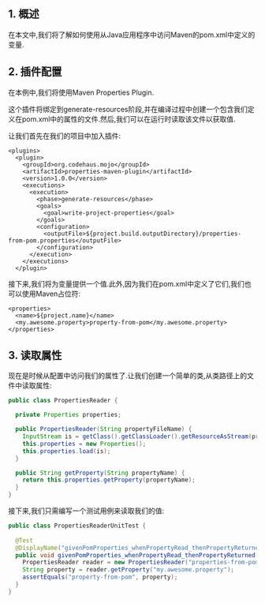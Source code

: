 ## 1. 概述

在本文中,我们将了解如何使用从Java应用程序中访问Maven的pom.xml中定义的变量.

## 2. 插件配置

在本例中,我们将使用Maven Properties Plugin.

这个插件将绑定到generate-resources阶段,并在编译过程中创建一个包含我们定义在pom.xml中的属性的文件.然后,我们可以在运行时读取该文件以获取值.

让我们首先在我们的项目中加入插件:

```
<plugins>
  <plugin>
    <groupId>org.codehaus.mojo</groupId>
    <artifactId>properties-maven-plugin</artifactId>
    <version>1.0.0</version>
    <executions>
      <execution>
        <phase>generate-resources</phase>
        <goals>
          <goal>write-project-properties</goal>
        </goals>
        <configuration>
          <outputFile>${project.build.outputDirectory}/properties-from-pom.properties</outputFile>
        </configuration>
      </execution>
    </executions>
  </plugin>
```

接下来,我们将为变量提供一个值.此外,因为我们在pom.xml中定义了它们,我们也可以使用Maven占位符:

```
<properties> 
  <name>${project.name}</name> 
  <my.awesome.property>property-from-pom</my.awesome.property> 
</properties>
```

## 3. 读取属性

现在是时候从配置中访问我们的属性了.让我们创建一个简单的类,从类路径上的文件中读取属性:

```java
public class PropertiesReader {

  private Properties properties;

  public PropertiesReader(String propertyFileName) {
    InputStream is = getClass().getClassLoader().getResourceAsStream(propertyFileName);
    this.properties = new Properties();
    this.properties.load(is);
  }

  public String getProperty(String propertyName) {
    return this.properties.getProperty(propertyName);
  }
}
```

接下来,我们只需编写一个测试用例来读取我们的值:

```java
public class PropertiesReaderUnitTest {
  
  @Test
  @DisplayName("givenPomProperties_whenPropertyRead_thenPropertyReturned")
  public void givenPomProperties_whenPropertyRead_thenPropertyReturned() throws IOException {
    PropertiesReader reader = new PropertiesReader("properties-from-pom.properties");
    String property = reader.getProperty("my.awesome.property");
    assertEquals("property-from-pom", property);
  }
}
```